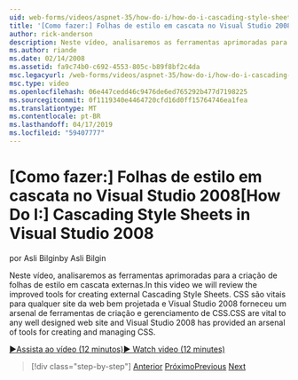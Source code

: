 ```yaml
---
uid: web-forms/videos/aspnet-35/how-do-i/how-do-i-cascading-style-sheets-in-visual-studio-2008
title: '[Como fazer:] Folhas de estilo em cascata no Visual Studio 2008 | Microsoft Docs'
author: rick-anderson
description: Neste vídeo, analisaremos as ferramentas aprimoradas para a criação de folhas de estilo em cascata externas. CSS são vitais para qualquer site de web bem projetada e 2 do Visual Studio...
ms.author: riande
ms.date: 02/14/2008
ms.assetid: fa9c74b0-c692-4553-805c-b89f8bf2c4da
msc.legacyurl: /web-forms/videos/aspnet-35/how-do-i/how-do-i-cascading-style-sheets-in-visual-studio-2008
msc.type: video
ms.openlocfilehash: 06e447cedd46c9476de6ed765292b477d7198225
ms.sourcegitcommit: 0f1119340e4464720cfd16d0ff15764746ea1fea
ms.translationtype: MT
ms.contentlocale: pt-BR
ms.lasthandoff: 04/17/2019
ms.locfileid: "59407777"
---
```

# <a name="how-do-i-cascading-style-sheets-in-visual-studio-2008"></a><span data-ttu-id="5733c-104">[Como fazer:] Folhas de estilo em cascata no Visual Studio 2008</span><span class="sxs-lookup"><span data-stu-id="5733c-104">[How Do I:] Cascading Style Sheets in Visual Studio 2008</span></span>

<span data-ttu-id="5733c-105">por Asli Bilgin</span><span class="sxs-lookup"><span data-stu-id="5733c-105">by Asli Bilgin</span></span>

<span data-ttu-id="5733c-106">Neste vídeo, analisaremos as ferramentas aprimoradas para a criação de folhas de estilo em cascata externas.</span><span class="sxs-lookup"><span data-stu-id="5733c-106">In this video we will review the improved tools for creating external Cascading Style Sheets.</span></span> <span data-ttu-id="5733c-107">CSS são vitais para qualquer site da web bem projetada e Visual Studio 2008 forneceu um arsenal de ferramentas de criação e gerenciamento de CSS.</span><span class="sxs-lookup"><span data-stu-id="5733c-107">CSS are vital to any well designed web site and Visual Studio 2008 has provided an arsenal of tools for creating and managing CSS.</span></span>

[<span data-ttu-id="5733c-108">&#9654;Assista ao vídeo (12 minutos)</span><span class="sxs-lookup"><span data-stu-id="5733c-108">&#9654; Watch video (12 minutes)</span></span>](https://channel9.msdn.com/Blogs/ASP-NET-Site-Videos/how-do-i-cascading-style-sheets-in-visual-studio-2008)

> [!div class="step-by-step"]
> <span data-ttu-id="5733c-109">[Anterior](how-do-i-create-nested-master-page-in-visual-studio-2008.md)
> [Próximo](how-do-i-working-with-visual-studio-2008-net-framework.md)</span><span class="sxs-lookup"><span data-stu-id="5733c-109">[Previous](how-do-i-create-nested-master-page-in-visual-studio-2008.md)
[Next](how-do-i-working-with-visual-studio-2008-net-framework.md)</span></span>

